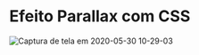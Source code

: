 # Efeito Parallax com CSS


![Captura de tela em 2020-05-30 10-29-03](https://user-images.githubusercontent.com/27355729/83330991-f89fbe00-a260-11ea-9af4-082e95de3d1d.png)
